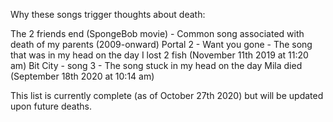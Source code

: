 Why these songs trigger thoughts about death:

The 2 friends end (SpongeBob movie) - Common song associated with death of my parents (2009-onward)
Portal 2 - Want you gone - The song that was in my head on the day I lost 2 fish (November 11th 2019 at 11:20 am)
Bit City - song 3 - The song stuck in my head on the day Mila died (September 18th 2020 at 10:14 am)

This list is currently complete (as of October 27th 2020) but will be updated upon future deaths.
